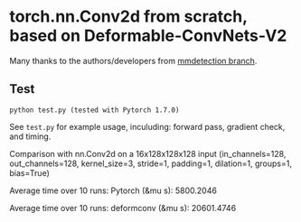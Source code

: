 # torch.nn.Conv2d from scratch, based on Deformable-ConvNets-V2

Many thanks to the authors/developers from [mmdetection branch](https://github.com/chengdazhi/Deformable-Convolution-V2-PyTorch).

## Test

```
python test.py (tested with Pytorch 1.7.0)
```

See `test.py` for example usage, inculuding: forward pass, gradient check, and timing.

Comparison with nn.Conv2d on a 16x128x128x128 input (in_channels=128, out_channels=128, kernel_size=3, stride=1, padding=1, dilation=1, groups=1, bias=True)

Average time over 10 runs: Pytorch (&mu s): 5800.2046

Average time over 10 runs: deformconv (&mu s): 20601.4746

